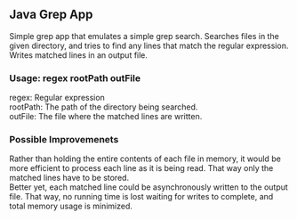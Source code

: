 ## Java Grep App
Simple grep app that emulates a simple grep search. Searches files in the given directory,
and tries to find any lines that match the regular expression. Writes matched lines in
an output file.
### Usage: regex rootPath outFile
 regex: Regular expression  
 rootPath: The path of the directory being searched.  
 outFile: The file where the matched lines are written.
### Possible Improvemenets
Rather than holding the entire contents of each file in memory, it would be more efficient
to process each line as it is being read. That way only the matched lines have to be stored.  
Better yet, each matched line could be asynchronously written to the output file. That way,
no running time is lost waiting for writes to complete, and total memory usage is minimized.
